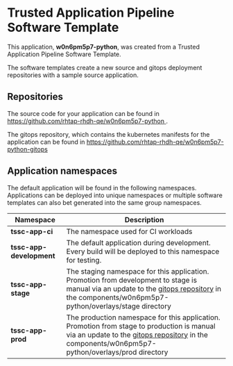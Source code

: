# Trusted Application Pipeline Software Template

This application, **w0n6pm5p7-python**, was created from a Trusted Application Pipeline Software Template.

The software templates create a new source and gitops deployment repositories with a sample source application. 

## Repositories

The source code for your application can be found in [https://github.com/rhtap-rhdh-qe/w0n6pm5p7-python ](https://github.com/rhtap-rhdh-qe/w0n6pm5p7-python ).
 
The gitops repository, which contains the kubernetes manifests for the application can be found in 
[https://github.com/rhtap-rhdh-qe/w0n6pm5p7-python-gitops ](https://github.com/rhtap-rhdh-qe/w0n6pm5p7-python-gitops ) 

## Application namespaces 

The default application will be found in the following namespaces. Applications can be deployed into unique namespaces or multiple software templates can also bet generated into the same group namespaces.  

|  Namespace   |  Description   |  
| -------- | -------- |
| **tssc-app-ci** | The namespace used for CI workloads |
| **tssc-app-development** | The default application during development. Every build will be deployed to this namespace for testing. |
| **tssc-app-stage** | The staging namespace for this application. Promotion from development to stage is manual via an update to the [gitops repository](https://github.com/rhtap-rhdh-qe/w0n6pm5p7-python-gitops ) in the components/w0n6pm5p7-python/overlays/stage directory |
| **tssc-app-prod** | The production namespace for this application. Promotion from stage to production is manual via an update to the [gitops repository](https://github.com/rhtap-rhdh-qe/w0n6pm5p7-python-gitops ) in the components/w0n6pm5p7-python/overlays/prod directory |